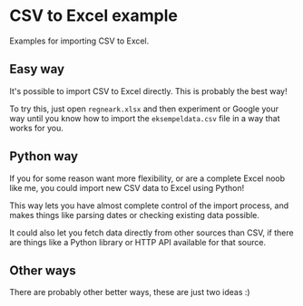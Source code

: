 CSV to Excel example
====================

Examples for importing CSV to Excel.

Easy way
--------

It's possible to import CSV to Excel directly. This is probably the best way!

To try this, just open `regneark.xlsx` and then experiment or Google your way
until you know how to import the `eksempeldata.csv` file in a way that works
for you.

Python way
----------

If you for some reason want more flexibility, or are a complete Excel noob like
me, you could import new CSV data to Excel using Python!

This way lets you have almost complete control of the import process, and makes
things like parsing dates or checking existing data possible.

It could also let you fetch data directly from other sources than CSV, if there
are things like a Python library or HTTP API available for that source.

Other ways
----------

There are probably other better ways, these are just two ideas :)
